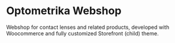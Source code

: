  # Optometrika Webshop
 
 Webshop for contact lenses and related products, developed with Woocommerce and fully customized Storefront (child) theme. 
